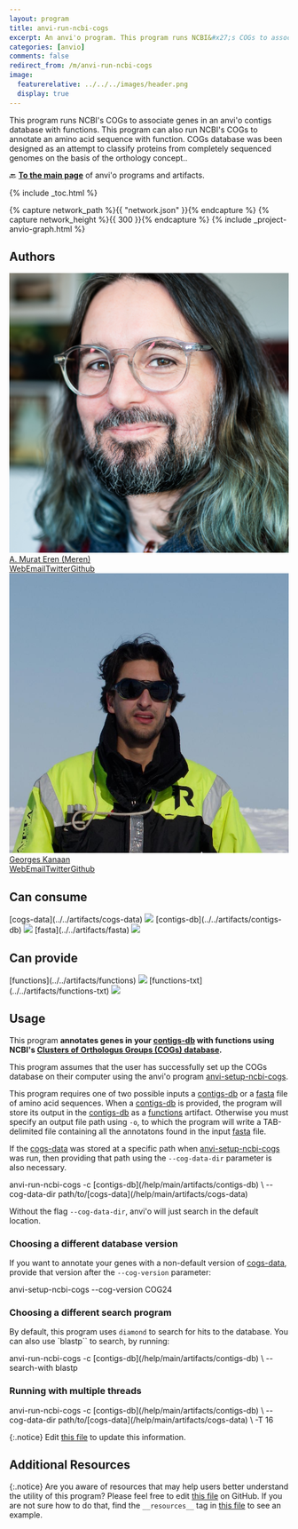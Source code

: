 ```yaml
---
layout: program
title: anvi-run-ncbi-cogs
excerpt: An anvi'o program. This program runs NCBI&#x27;s COGs to associate genes in an anvi&#x27;o contigs database with functions.
categories: [anvio]
comments: false
redirect_from: /m/anvi-run-ncbi-cogs
image:
  featurerelative: ../../../images/header.png
  display: true
---
```


This program runs NCBI&#x27;s COGs to associate genes in an anvi&#x27;o contigs database with functions. This program can also run NCBI&#x27;s COGs to annotate an amino acid sequence with function. COGs database was been designed as an attempt to classify proteins from completely sequenced genomes on the basis of the orthology concept..

🔙 **[To the main page](../../)** of anvi'o programs and artifacts.


{% include _toc.html %}
<div id="svg" class="subnetwork"></div>
{% capture network_path %}{{ "network.json" }}{% endcapture %}
{% capture network_height %}{{ 300 }}{% endcapture %}
{% include _project-anvio-graph.html %}


## Authors

<div class="anvio-person"><div class="anvio-person-info"><div class="anvio-person-photo"><img class="anvio-person-photo-img" src="../../images/authors/meren.jpg" /></div><div class="anvio-person-info-box"><a href="/people/meren" target="_blank"><span class="anvio-person-name">A. Murat Eren (Meren)</span></a><div class="anvio-person-social-box"><a href="http://merenlab.org" class="person-social" target="_blank"><i class="fa fa-fw fa-home"></i>Web</a><a href="mailto:a.murat.eren@gmail.com" class="person-social" target="_blank"><i class="fa fa-fw fa-envelope-square"></i>Email</a><a href="http://twitter.com/merenbey" class="person-social" target="_blank"><i class="fa fa-fw fa-twitter-square"></i>Twitter</a><a href="http://github.com/meren" class="person-social" target="_blank"><i class="fa fa-fw fa-github"></i>Github</a></div></div></div></div>

<div class="anvio-person"><div class="anvio-person-info"><div class="anvio-person-photo"><img class="anvio-person-photo-img" src="../../images/authors/ge0rges.jpg" /></div><div class="anvio-person-info-box"><a href="/people/ge0rges" target="_blank"><span class="anvio-person-name">Georges Kanaan</span></a><div class="anvio-person-social-box"><a href="https://gkanaan.com" class="person-social" target="_blank"><i class="fa fa-fw fa-home"></i>Web</a><a href="mailto:georges@gkanaan.com" class="person-social" target="_blank"><i class="fa fa-fw fa-envelope-square"></i>Email</a><a href="http://twitter.com/scientificgio" class="person-social" target="_blank"><i class="fa fa-fw fa-twitter-square"></i>Twitter</a><a href="http://github.com/ge0rges" class="person-social" target="_blank"><i class="fa fa-fw fa-github"></i>Github</a></div></div></div></div>



## Can consume


<p style="text-align: left" markdown="1"><span class="artifact-r">[cogs-data](../../artifacts/cogs-data) <img src="../../images/icons/DATA.png" class="artifact-icon-mini" /></span> <span class="artifact-r">[contigs-db](../../artifacts/contigs-db) <img src="../../images/icons/DB.png" class="artifact-icon-mini" /></span> <span class="artifact-r">[fasta](../../artifacts/fasta) <img src="../../images/icons/FASTA.png" class="artifact-icon-mini" /></span></p>


## Can provide


<p style="text-align: left" markdown="1"><span class="artifact-p">[functions](../../artifacts/functions) <img src="../../images/icons/CONCEPT.png" class="artifact-icon-mini" /></span> <span class="artifact-p">[functions-txt](../../artifacts/functions-txt) <img src="../../images/icons/TXT.png" class="artifact-icon-mini" /></span></p>


## Usage


This program **annotates genes in your <span class="artifact-n">[contigs-db](/help/main/artifacts/contigs-db)</span> with functions using NCBI's [Clusters of Orthologus Groups (COGs) database](https://www.ncbi.nlm.nih.gov/pmc/articles/PMC102395/).**

This program assumes that the user has successfully set up the COGs database on their computer using the anvi'o program <span class="artifact-p">[anvi-setup-ncbi-cogs](/help/main/programs/anvi-setup-ncbi-cogs)</span>.

This program requires one of two possible inputs a <span class="artifact-n">[contigs-db](/help/main/artifacts/contigs-db)</span> or a <span class="artifact-n">[fasta](/help/main/artifacts/fasta)</span> file of amino acid sequences. When a <span class="artifact-n">[contigs-db](/help/main/artifacts/contigs-db)</span> is provided, the program will store its output in the <span class="artifact-n">[contigs-db](/help/main/artifacts/contigs-db)</span> as a <span class="artifact-n">[functions](/help/main/artifacts/functions)</span> artifact. Otherwise you must specify an output file path using `-o`, to which the program will write a TAB-delimited file containing all the annotatons found in the input <span class="artifact-n">[fasta](/help/main/artifacts/fasta)</span> file.

If the <span class="artifact-n">[cogs-data](/help/main/artifacts/cogs-data)</span> was stored at a specific path when <span class="artifact-p">[anvi-setup-ncbi-cogs](/help/main/programs/anvi-setup-ncbi-cogs)</span> was run, then providing that path using the `--cog-data-dir` parameter is also necessary.

<div class="codeblock" markdown="1">
anvi&#45;run&#45;ncbi&#45;cogs &#45;c <span class="artifact&#45;n">[contigs&#45;db](/help/main/artifacts/contigs&#45;db)</span> \
            &#45;&#45;cog&#45;data&#45;dir path/to/<span class="artifact&#45;n">[cogs&#45;data](/help/main/artifacts/cogs&#45;data)</span>
</div>

Without the flag `--cog-data-dir`, anvi'o will just search in the default location.

### Choosing a different database version
If you want to annotate your genes with a non-default version of <span class="artifact-n">[cogs-data](/help/main/artifacts/cogs-data)</span>, provide that version after the `--cog-version` parameter:

<div class="codeblock" markdown="1">
anvi&#45;setup&#45;ncbi&#45;cogs &#45;&#45;cog&#45;version COG24
</div>

### Choosing a different search program
By default, this program uses `diamond` to search for hits to the database. You can also use `blastp`` to search, by running:

<div class="codeblock" markdown="1">
anvi&#45;run&#45;ncbi&#45;cogs &#45;c <span class="artifact&#45;n">[contigs&#45;db](/help/main/artifacts/contigs&#45;db)</span> \
            &#45;&#45;search&#45;with blastp
</div>

### Running with multiple threads
<div class="codeblock" markdown="1">
anvi&#45;run&#45;ncbi&#45;cogs &#45;c <span class="artifact&#45;n">[contigs&#45;db](/help/main/artifacts/contigs&#45;db)</span> \
            &#45;&#45;cog&#45;data&#45;dir path/to/<span class="artifact&#45;n">[cogs&#45;data](/help/main/artifacts/cogs&#45;data)</span> \
            &#45;T 16
</div>


{:.notice}
Edit [this file](https://github.com/merenlab/anvio/tree/master/anvio/docs/programs/anvi-run-ncbi-cogs.md) to update this information.


## Additional Resources



{:.notice}
Are you aware of resources that may help users better understand the utility of this program? Please feel free to edit [this file](https://github.com/merenlab/anvio/tree/master/bin/anvi-run-ncbi-cogs) on GitHub. If you are not sure how to do that, find the `__resources__` tag in [this file](https://github.com/merenlab/anvio/blob/master/bin/anvi-interactive) to see an example.
